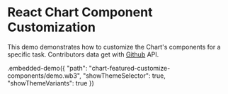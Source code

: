 # React Chart Component Customization

This demo demonstrates how to customize the Chart's components for a specific task. Contributors data get with [Github](https://github.com) API.

.embedded-demo({ "path": "chart-featured-customize-components/demo.wb3", "showThemeSelector": true, "showThemeVariants": true })
